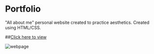 # Portfolio

"All about me" personal website created to practice aesthetics. Created using HTML/CSS.

##[Click here to view](http://moe.stuy.edu/~aruhee30/personalwebsite.html)

![webpage](https://user-images.githubusercontent.com/120322040/207996560-02eb50e4-11a6-40fe-be45-deb0f78702af.png)
